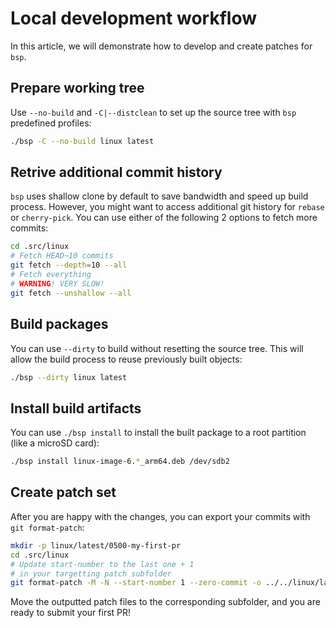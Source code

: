 # Local development workflow

In this article, we will demonstrate how to develop and create patches for `bsp`.

## Prepare working tree

Use `--no-build` and `-C|--distclean` to set up the source tree with `bsp`
predefined profiles:

```bash
./bsp -C --no-build linux latest
```

## Retrive additional commit history

`bsp` uses shallow clone by default to save bandwidth and speed up build process.
However, you might want to access additional git history for `rebase` or `cherry-pick`.
You can use either of the following 2 options to fetch more commits:

```bash
cd .src/linux
# Fetch HEAD~10 commits
git fetch --depth=10 --all
# Fetch everything
# WARNING! VERY SLOW!
git fetch --unshallow --all
```

## Build packages

You can use `--dirty` to build without resetting the source tree. This will allow the build process to reuse previously built objects:

```bash
./bsp --dirty linux latest
```

## Install build artifacts

You can use `./bsp install` to install the built package to a root partition (like a microSD card):

```bash
./bsp install linux-image-6.*_arm64.deb /dev/sdb2
```

## Create patch set

After you are happy with the changes, you can export your commits with `git format-patch`:

```bash
mkdir -p linux/latest/0500-my-first-pr
cd .src/linux
# Update start-number to the last one + 1
# in your targetting patch subfolder
git format-patch -M -N --start-number 1 --zero-commit -o ../../linux/latest/0500-my-first-pr HEAD~1
```

Move the outputted patch files to the corresponding subfolder, and you are ready to submit your first PR!
